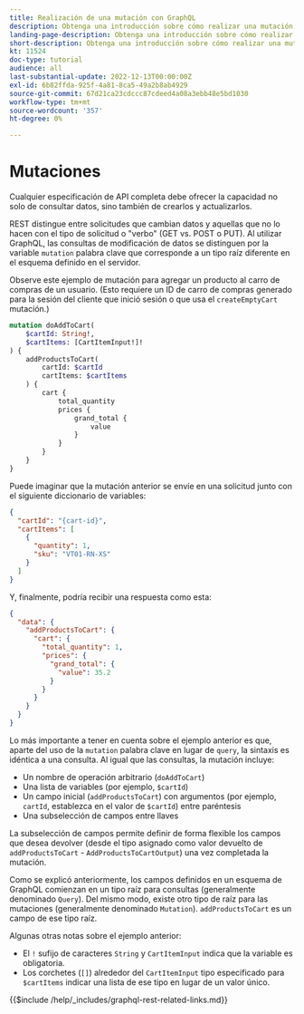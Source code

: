 ```yaml
---
title: Realización de una mutación con GraphQL
description: Obtenga una introducción sobre cómo realizar una mutación con GraphQL en Adobe Commerce y [!DNL Magento Open Source]. Realice su primera mutación utilizando llamadas al POST.
landing-page-description: Obtenga una introducción sobre cómo realizar una mutación con GraphQL en Adobe Commerce y [!DNL Magento Open Source]. Realice su primera mutación utilizando llamadas al POST.
short-description: Obtenga una introducción sobre cómo realizar una mutación con GraphQL en Adobe Commerce y [!DNL Magento Open Source]. Realice su primera mutación utilizando llamadas al POST.
kt: 11524
doc-type: tutorial
audience: all
last-substantial-update: 2022-12-13T00:00:00Z
exl-id: 6b82ffda-925f-4a81-8ca5-49a2b8ab4929
source-git-commit: 67d21ca23cdccc87cdeed4a08a3ebb48e5bd1030
workflow-type: tm+mt
source-wordcount: '357'
ht-degree: 0%

---
```


# Mutaciones

Cualquier especificación de API completa debe ofrecer la capacidad no solo de consultar datos, sino también de crearlos y actualizarlos.

REST distingue entre solicitudes que cambian datos y aquellas que no lo hacen con el tipo de solicitud o &quot;verbo&quot; (GET vs. POST o PUT).
Al utilizar GraphQL, las consultas de modificación de datos se distinguen por la variable `mutation` palabra clave que corresponde a un tipo raíz diferente en el esquema definido en el servidor.

Observe este ejemplo de mutación para agregar un producto al carro de compras de un usuario. (Esto requiere un ID de carro de compras generado para la sesión del cliente que inició sesión o que usa el `createEmptyCart` mutación.)

```graphql
mutation doAddToCart(
    $cartId: String!,
    $cartItems: [CartItemInput!]!
) {
    addProductsToCart(
        cartId: $cartId
        cartItems: $cartItems
    ) {
        cart {
            total_quantity
            prices {
                grand_total {
                    value
                }
            }
        }
    }
}
```

Puede imaginar que la mutación anterior se envíe en una solicitud junto con el siguiente diccionario de variables:

```json
{
  "cartId": "{cart-id}",
  "cartItems": [
    {
      "quantity": 1,
      "sku": "VT01-RN-XS"
    }
  ]
}
```

Y, finalmente, podría recibir una respuesta como esta:

```json
{
  "data": {
    "addProductsToCart": {
      "cart": {
        "total_quantity": 1,
        "prices": {
          "grand_total": {
            "value": 35.2
          }
        }
      }
    }
  }
}
```

Lo más importante a tener en cuenta sobre el ejemplo anterior es que, aparte del uso de la `mutation` palabra clave en lugar de `query`, la sintaxis es idéntica a una consulta. Al igual que las consultas, la mutación incluye:

* Un nombre de operación arbitrario (`doAddToCart`)
* Una lista de variables (por ejemplo, `$cartId`)
* Un campo inicial (`addProductsToCart`) con argumentos (por ejemplo, `cartId`, establezca en el valor de `$cartId`) entre paréntesis
* Una subselección de campos entre llaves

La subselección de campos permite definir de forma flexible los campos que desea devolver (desde el tipo asignado como valor devuelto de `addProductsToCart` - `AddProductsToCartOutput`) una vez completada la mutación.

Como se explicó anteriormente, los campos definidos en un esquema de GraphQL comienzan en un tipo raíz para consultas (generalmente denominado `Query`). Del mismo modo, existe otro tipo de raíz para las mutaciones (generalmente denominado `Mutation`). `addProductsToCart` es un campo de ese tipo raíz.

Algunas otras notas sobre el ejemplo anterior:

* El `!` sufijo de caracteres `String` y `CartItemInput` indica que la variable es obligatoria.
* Los corchetes (`[]`) alrededor del `CartItemInput` tipo especificado para `$cartItems` indicar una lista de ese tipo en lugar de un valor único.

{{$include /help/_includes/graphql-rest-related-links.md}}
